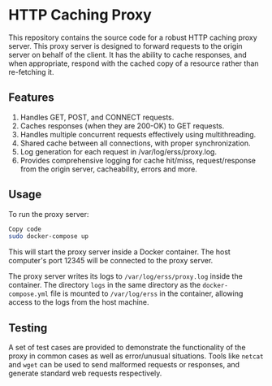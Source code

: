 # HTTP Caching Proxy

This repository contains the source code for a robust HTTP caching proxy server. This proxy server is designed to forward requests to the origin server on behalf of the client. It has the ability to cache responses, and when appropriate, respond with the cached copy of a resource rather than re-fetching it.

## Features

1. Handles GET, POST, and CONNECT requests.
2. Caches responses (when they are 200-OK) to GET requests.
3. Handles multiple concurrent requests effectively using multithreading.
4. Shared cache between all connections, with proper synchronization.
5. Log generation for each request in /var/log/erss/proxy.log.
6. Provides comprehensive logging for cache hit/miss, request/response from the origin server, cacheability, errors and more.

## Usage

To run the proxy server:

```bash
Copy code
sudo docker-compose up
```

This will start the proxy server inside a Docker container. The host computer's port 12345 will be connected to the proxy server.

The proxy server writes its logs to `/var/log/erss/proxy.log` inside the container. The directory `logs` in the same directory as the `docker-compose.yml` file is mounted to `/var/log/erss` in the container, allowing access to the logs from the host machine.

## Testing

A set of test cases are provided to demonstrate the functionality of the proxy in common cases as well as error/unusual situations. Tools like `netcat` and `wget` can be used to send malformed requests or responses, and generate standard web requests respectively.